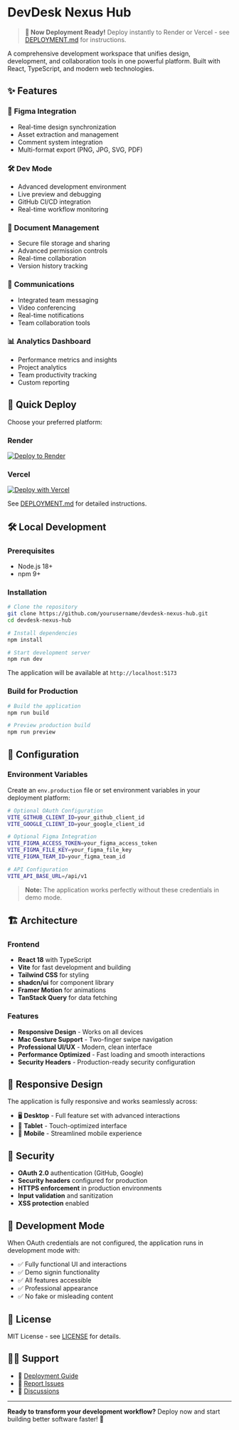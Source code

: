# DevDesk Nexus Hub

> **🚀 Now Deployment Ready!** Deploy instantly to Render or Vercel - see [DEPLOYMENT.md](./DEPLOYMENT.md) for instructions.

A comprehensive development workspace that unifies design, development, and collaboration tools in one powerful platform. Built with React, TypeScript, and modern web technologies.

## ✨ Features

### 🎨 **Figma Integration**
- Real-time design synchronization
- Asset extraction and management
- Comment system integration
- Multi-format export (PNG, JPG, SVG, PDF)

### 🛠 **Dev Mode**
- Advanced development environment
- Live preview and debugging
- GitHub CI/CD integration
- Real-time workflow monitoring

### 📁 **Document Management**
- Secure file storage and sharing
- Advanced permission controls
- Real-time collaboration
- Version history tracking

### 💬 **Communications**
- Integrated team messaging
- Video conferencing
- Real-time notifications
- Team collaboration tools

### 📊 **Analytics Dashboard**
- Performance metrics and insights
- Project analytics
- Team productivity tracking
- Custom reporting

## 🚀 Quick Deploy

Choose your preferred platform:

### Render
[![Deploy to Render](https://render.com/images/deploy-to-render-button.svg)](https://render.com/deploy)

### Vercel
[![Deploy with Vercel](https://vercel.com/button)](https://vercel.com/new/clone?repository-url=https://github.com/yourusername/devdesk-nexus-hub)

See [DEPLOYMENT.md](./DEPLOYMENT.md) for detailed instructions.

## 🛠 Local Development

### Prerequisites
- Node.js 18+ 
- npm 9+

### Installation

```bash
# Clone the repository
git clone https://github.com/yourusername/devdesk-nexus-hub.git
cd devdesk-nexus-hub

# Install dependencies
npm install

# Start development server
npm run dev
```

The application will be available at `http://localhost:5173`

### Build for Production

```bash
# Build the application
npm run build

# Preview production build
npm run preview
```

## 🔧 Configuration

### Environment Variables

Create an `env.production` file or set environment variables in your deployment platform:

```bash
# Optional OAuth Configuration
VITE_GITHUB_CLIENT_ID=your_github_client_id
VITE_GOOGLE_CLIENT_ID=your_google_client_id

# Optional Figma Integration
VITE_FIGMA_ACCESS_TOKEN=your_figma_access_token
VITE_FIGMA_FILE_KEY=your_figma_file_key
VITE_FIGMA_TEAM_ID=your_figma_team_id

# API Configuration
VITE_API_BASE_URL=/api/v1
```

> **Note:** The application works perfectly without these credentials in demo mode.

## 🏗 Architecture

### Frontend
- **React 18** with TypeScript
- **Vite** for fast development and building
- **Tailwind CSS** for styling
- **shadcn/ui** for component library
- **Framer Motion** for animations
- **TanStack Query** for data fetching

### Features
- **Responsive Design** - Works on all devices
- **Mac Gesture Support** - Two-finger swipe navigation
- **Professional UI/UX** - Modern, clean interface
- **Performance Optimized** - Fast loading and smooth interactions
- **Security Headers** - Production-ready security configuration

## 📱 Responsive Design

The application is fully responsive and works seamlessly across:
- 🖥 **Desktop** - Full feature set with advanced interactions
- 📱 **Tablet** - Touch-optimized interface
- 📱 **Mobile** - Streamlined mobile experience

## 🔐 Security

- **OAuth 2.0** authentication (GitHub, Google)
- **Security headers** configured for production
- **HTTPS enforcement** in production environments
- **Input validation** and sanitization
- **XSS protection** enabled

## 🤝 Development Mode

When OAuth credentials are not configured, the application runs in development mode with:
- ✅ Fully functional UI and interactions
- ✅ Demo signin functionality
- ✅ All features accessible
- ✅ Professional appearance
- ✅ No fake or misleading content

## 📄 License

MIT License - see [LICENSE](LICENSE) for details.

## 🙋‍♂️ Support

- 📖 [Deployment Guide](./DEPLOYMENT.md)
- 🐛 [Report Issues](https://github.com/yourusername/devdesk-nexus-hub/issues)
- 💬 [Discussions](https://github.com/yourusername/devdesk-nexus-hub/discussions)

---

**Ready to transform your development workflow?** Deploy now and start building better software faster! 🚀
